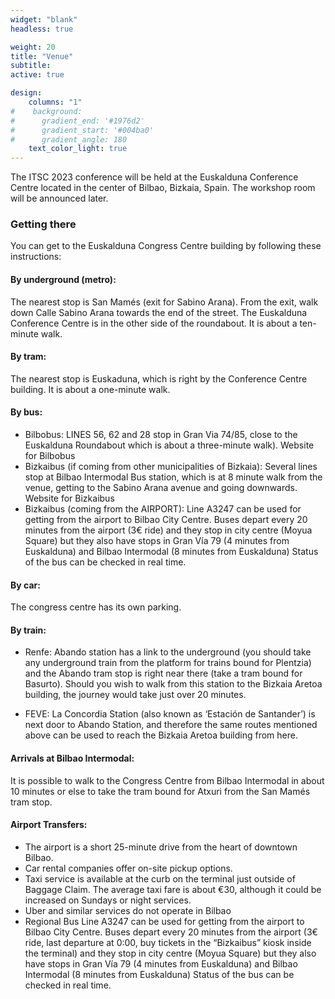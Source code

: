```yaml
---
widget: "blank"
headless: true

weight: 20
title: "Venue"
subtitle:
active: true

design:
    columns: "1"
#    background:
#      gradient_end: '#1976d2'
#      gradient_start: '#004ba0'
#      gradient_angle: 180
    text_color_light: true
---
```


The ITSC 2023 conference will be held at the Euskalduna Conference Centre located in the center of Bilbao, Bizkaia, Spain.
The workshop room will be announced later. 

### Getting there
You can get to the Euskalduna Congress Centre building by following these instructions:

#### By underground (metro): 
The nearest stop is San Mamés (exit for Sabino Arana). From the exit, walk down Calle Sabino Arana towards the end of the street. The Euskalduna Conference Centre is in the other side of the roundabout. It is about a ten-minute walk.

#### By tram: 
The nearest stop is Euskaduna, which is right by the Conference Centre building. It is about a one-minute walk.

#### By bus:
- Bilbobus: LINES 56, 62 and 28 stop in Gran Via 74/85, close to the Euskalduna Roundabout which is about a three-minute walk).
Website for Bilbobus
- Bizkaibus (if coming from other municipalities of Bizkaia): Several lines stop at Bilbao Intermodal Bus station, which is at 8 minute walk from the venue, getting to the Sabino Arana avenue and going downwards.
Website for Bizkaibus
- Bizkaibus (coming from the AIRPORT): Line A3247 can be used for getting from the airport to Bilbao City Centre. Buses depart every 20 minutes from the airport (3€ ride) and they stop in city centre (Moyua Square) but they also have stops in Gran Vía 79 (4 minutes from Euskalduna) and Bilbao Intermodal (8 minutes from Euskalduna) Status of the bus can be checked in real time.

#### By car: 
The congress centre has its own parking.

#### By train:
- Renfe: Abando station has a link to the underground (you should take any underground train from the platform for trains bound for Plentzia) and the Abando tram stop is right near there (take a tram bound for Basurto). Should you wish to walk from this station to the Bizkaia Aretoa building, the journey would take just over 20 minutes.

- FEVE: La Concordia Station (also known as ‘Estación de Santander’) is next door to Abando Station, and therefore the same routes mentioned above can be used to reach the Bizkaia Aretoa building from here.

#### Arrivals at Bilbao Intermodal: 
It is possible to walk to the Congress Centre from Bilbao Intermodal in about 10 minutes or else to take the tram bound for Atxuri from the San Mamés tram stop.

#### Airport Transfers:
- The airport is a short 25-minute drive from the heart of downtown Bilbao.
- Car rental companies offer on-site pickup options.
- Taxi service is available at the curb on the terminal just outside of Baggage Claim. The average taxi fare is about €30, although it could be increased on Sundays or night services.
- Uber and similar services do not operate in Bilbao
- Regional Bus Line A3247 can be used for getting from the airport to Bilbao City Centre. Buses depart every 20 minutes from the airport (3€ ride, last departure at 0:00, buy tickets in the “Bizkaibus” kiosk inside the terminal) and they stop in city centre (Moyua Square) but they also have stops in Gran Vía 79 (4 minutes from Euskalduna) and Bilbao Intermodal (8 minutes from Euskalduna) Status of the bus can be checked in real time.
